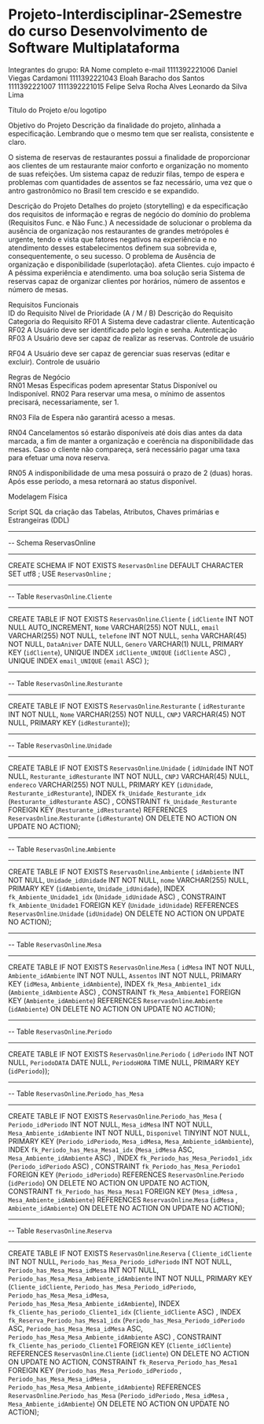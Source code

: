 # Projeto-Interdisciplinar-2Semestre do curso Desenvolvimento de Software Multiplataforma

Integrantes do grupo:
RA	Nome completo	e-mail
1111392221006	Daniel Viegas Cardamoni	
1111392221043	Eloah Baracho dos Santos	
1111392221007
1111392221015	Felipe Selva Rocha Alves
Leonardo da Silva Lima	

Título do Projeto e/ou logotipo

Objetivo do Projeto
 Descrição da finalidade do projeto, alinhada a especificação. Lembrando que o mesmo tem que ser realista, consistente e claro.

O sistema de reservas de restaurantes possui a finalidade de proporcionar aos clientes de um restaurante maior conforto e organização no momento de suas refeições. Um sistema capaz de reduzir filas, tempo de espera e problemas com quantidades de assentos se faz necessário, uma vez que o antro gastronômico no Brasil tem crescido e se expandido.

Descrição do Projeto
 Detalhes do projeto (storytelling) e da especificação dos requisitos de informação e regras de negócio do domínio do problema (Requisitos Func. e Não Func.)
A necessidade de solucionar o problema da ausência de organização nos restaurantes de grandes metrópoles é urgente, tendo e vista que fatores negativos na experiência e no atendimento desses estabelecimentos definem sua sobrevida e, consequentemente, o seu sucesso.
O problema de	Ausência de organização e disponibilidade (superlotação).
afeta	Clientes.
cujo impacto é	A péssima experiência e atendimento.
uma boa solução seria	Sistema de reservas capaz de organizar clientes por horários, número de assentos e número de mesas.

Requisitos Funcionais  
ID do
Requisito	Nível de
 Prioridade (A / M / B)	
Descrição do Requisito	
Categoria do Requisito
RF01	A	Sistema deve cadastrar cliente.
	 Autenticação
RF02	A	Usuário deve ser identificado pelo login e senha.	 Autenticação
RF03	A	Usuário deve ser capaz de realizar as reservas.	 Controle de usuário

RF04	A	Usuário deve ser capaz de gerenciar suas reservas (editar e excluir).	Controle de usuário

Regras de Negócio  
RN01	 Mesas Especificas podem apresentar Status Disponível ou Indisponível.
RN02	 Para reservar uma mesa, o mínimo de assentos precisará, necessariamente, ser 1.

RN03	Fila de Espera não garantirá acesso a mesas.

RN04	Cancelamentos só estarão disponíveis até dois dias antes da data marcada, a fim de manter a organização e coerência na disponibilidade das mesas. Caso o cliente não compareça, será necessário pagar uma taxa para efetuar uma nova reserva.


RN05	A indisponibilidade de uma mesa possuirá o prazo de 2 (duas) horas. Após esse período, a mesa retornará ao status disponível.


Modelagem Física

Script SQL da criação das Tabelas, Atributos, Chaves primárias e Estrangeiras (DDL)

-- -----------------------------------------------------
-- Schema ReservasOnline
-- -----------------------------------------------------
CREATE SCHEMA IF NOT EXISTS `ReservasOnline` DEFAULT CHARACTER SET utf8 ;
USE `ReservasOnline` ;
-- -----------------------------------------------------
-- Table `ReservasOnline`.`Cliente`
-- -----------------------------------------------------
CREATE TABLE IF NOT EXISTS `ReservasOnline`.`Cliente` (
  `idCliente` INT NOT NULL AUTO_INCREMENT,
  `Nome` VARCHAR(255) NOT NULL,
  `email` VARCHAR(255) NOT NULL,
  `telefone` INT NOT NULL,
  `senha` VARCHAR(45) NOT NULL,
  `DataAniver` DATE NULL,
  `Genero` VARCHAR(1) NULL,
  PRIMARY KEY (`idCliente`),
  UNIQUE INDEX `idCliente_UNIQUE` (`idCliente` ASC) ,
  UNIQUE INDEX `email_UNIQUE` (`email` ASC) );
-- -----------------------------------------------------
-- Table `ReservasOnline`.`Resturante`
-- -----------------------------------------------------
CREATE TABLE IF NOT EXISTS `ReservasOnline`.`Resturante` (
  `idResturante` INT NOT NULL,
  `Nome` VARCHAR(255) NOT NULL,
  `CNPJ` VARCHAR(45) NOT NULL,
  PRIMARY KEY (`idResturante`));
-- -----------------------------------------------------
-- Table `ReservasOnline`.`Unidade`
-- -----------------------------------------------------
CREATE TABLE IF NOT EXISTS `ReservasOnline`.`Unidade` (
  `idUnidade` INT NOT NULL,
  `Resturante_idResturante` INT NOT NULL,
  `CNPJ` VARCHAR(45) NULL,
  `endereco` VARCHAR(255) NOT NULL,
  PRIMARY KEY (`idUnidade`, `Resturante_idResturante`),
  INDEX `fk_Unidade_Resturante_idx` (`Resturante_idResturante` ASC) ,
  CONSTRAINT `fk_Unidade_Resturante`
    FOREIGN KEY (`Resturante_idResturante`)
    REFERENCES `ReservasOnline`.`Resturante` (`idResturante`)
    ON DELETE NO ACTION
    ON UPDATE NO ACTION);
-- -----------------------------------------------------
-- Table `ReservasOnline`.`Ambiente`
-- -----------------------------------------------------
CREATE TABLE IF NOT EXISTS `ReservasOnline`.`Ambiente` (
  `idAmbiente` INT NOT NULL,
  `Unidade_idUnidade` INT NOT NULL,
  `nome` VARCHAR(255) NULL,
  PRIMARY KEY (`idAmbiente`, `Unidade_idUnidade`),
  INDEX `fk_Ambiente_Unidade1_idx` (`Unidade_idUnidade` ASC) ,
  CONSTRAINT `fk_Ambiente_Unidade1`
    FOREIGN KEY (`Unidade_idUnidade`)
    REFERENCES `ReservasOnline`.`Unidade` (`idUnidade`)
    ON DELETE NO ACTION
    ON UPDATE NO ACTION);
-- -----------------------------------------------------
-- Table `ReservasOnline`.`Mesa`
-- -----------------------------------------------------
CREATE TABLE IF NOT EXISTS `ReservasOnline`.`Mesa` (
  `idMesa` INT NOT NULL,
  `Ambiente_idAmbiente` INT NOT NULL,
  `Assentos` INT NOT NULL,
  PRIMARY KEY (`idMesa`, `Ambiente_idAmbiente`),
  INDEX `fk_Mesa_Ambiente1_idx` (`Ambiente_idAmbiente` ASC) ,
  CONSTRAINT `fk_Mesa_Ambiente1`
    FOREIGN KEY (`Ambiente_idAmbiente`)
    REFERENCES `ReservasOnline`.`Ambiente` (`idAmbiente`)
    ON DELETE NO ACTION
    ON UPDATE NO ACTION);
-- -----------------------------------------------------
-- Table `ReservasOnline`.`Periodo`
-- -----------------------------------------------------
CREATE TABLE IF NOT EXISTS `ReservasOnline`.`Periodo` (
  `idPeriodo` INT NOT NULL,
  `PeriodoDATA` DATE NULL,
  `PeriodoHORA` TIME NULL,
  PRIMARY KEY (`idPeriodo`));
-- -----------------------------------------------------
-- Table `ReservasOnline`.`Periodo_has_Mesa`
-- -----------------------------------------------------
CREATE TABLE IF NOT EXISTS `ReservasOnline`.`Periodo_has_Mesa` (
  `Periodo_idPeriodo` INT NOT NULL,
  `Mesa_idMesa` INT NOT NULL,
  `Mesa_Ambiente_idAmbiente` INT NOT NULL,
  `Disponivel` TINYINT NOT NULL,
  PRIMARY KEY (`Periodo_idPeriodo`, `Mesa_idMesa`, `Mesa_Ambiente_idAmbiente`),
  INDEX `fk_Periodo_has_Mesa_Mesa1_idx` (`Mesa_idMesa` ASC, `Mesa_Ambiente_idAmbiente` ASC) ,
  INDEX `fk_Periodo_has_Mesa_Periodo1_idx` (`Periodo_idPeriodo` ASC) ,
  CONSTRAINT `fk_Periodo_has_Mesa_Periodo1`
    FOREIGN KEY (`Periodo_idPeriodo`)
    REFERENCES `ReservasOnline`.`Periodo` (`idPeriodo`)
    ON DELETE NO ACTION
    ON UPDATE NO ACTION,
  CONSTRAINT `fk_Periodo_has_Mesa_Mesa1`
    FOREIGN KEY (`Mesa_idMesa` , `Mesa_Ambiente_idAmbiente`)
    REFERENCES `ReservasOnline`.`Mesa` (`idMesa` , `Ambiente_idAmbiente`)
    ON DELETE NO ACTION
    ON UPDATE NO ACTION);
-- -----------------------------------------------------
-- Table `ReservasOnline`.`Reserva`
-- -----------------------------------------------------
CREATE TABLE IF NOT EXISTS `ReservasOnline`.`Reserva` (
  `Cliente_idCliente` INT NOT NULL,
  `Periodo_has_Mesa_Periodo_idPeriodo` INT NOT NULL,
  `Periodo_has_Mesa_Mesa_idMesa` INT NOT NULL,
  `Periodo_has_Mesa_Mesa_Ambiente_idAmbiente` INT NOT NULL,
  PRIMARY KEY (`Cliente_idCliente`, `Periodo_has_Mesa_Periodo_idPeriodo`, `Periodo_has_Mesa_Mesa_idMesa`, `Periodo_has_Mesa_Mesa_Ambiente_idAmbiente`),
  INDEX `fk_Cliente_has_periodo_Cliente1_idx` (`Cliente_idCliente` ASC) ,
  INDEX `fk_Reserva_Periodo_has_Mesa1_idx` (`Periodo_has_Mesa_Periodo_idPeriodo` ASC, `Periodo_has_Mesa_Mesa_idMesa` ASC, `Periodo_has_Mesa_Mesa_Ambiente_idAmbiente` ASC) ,
  CONSTRAINT `fk_Cliente_has_periodo_Cliente1`
    FOREIGN KEY (`Cliente_idCliente`)
    REFERENCES `ReservasOnline`.`Cliente` (`idCliente`)
    ON DELETE NO ACTION
    ON UPDATE NO ACTION,
  CONSTRAINT `fk_Reserva_Periodo_has_Mesa1`
    FOREIGN KEY (`Periodo_has_Mesa_Periodo_idPeriodo` , `Periodo_has_Mesa_Mesa_idMesa` , `Periodo_has_Mesa_Mesa_Ambiente_idAmbiente`)
    REFERENCES `ReservasOnline`.`Periodo_has_Mesa` (`Periodo_idPeriodo` , `Mesa_idMesa` , `Mesa_Ambiente_idAmbiente`)
    ON DELETE NO ACTION
    ON UPDATE NO ACTION);
